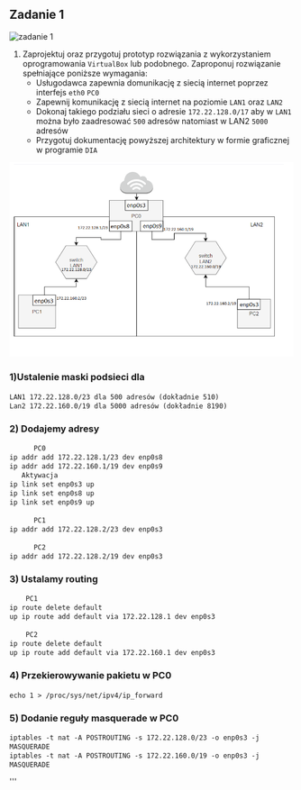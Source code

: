 Zadanie 1
---------

![zadanie 1](zadanie-1.svg)

1. Zaprojektuj oraz przygotuj prototyp rozwiązania z wykorzystaniem oprogramowania ``VirtualBox`` lub podobnego. 
Zaproponuj rozwiązanie spełniające poniższe wymagania:
   * Usługodawca zapewnia domunikację z siecią internet poprzez interfejs ``eth0`` ``PC0``
   * Zapewnij komunikację z siecią internet na poziomie ``LAN1`` oraz ``LAN2``
   * Dokonaj takiego podziału sieci o adresie ``172.22.128.0/17`` aby w ``LAN1`` można było zaadresować ``500`` adresów natomiast w LAN2 ``5000`` adresów    
   * Przygotuj dokumentację powyższej architektury w formie graficznej w programie ``DIA``
 

![Diagram](diag.png)

### 1)Ustalenie maski podsieci dla

    LAN1 172.22.128.0/23 dla 500 adresów (dokładnie 510)
    Lan2 172.22.160.0/19 dla 5000 adresów (dokładnie 8190)

### 2) Dodajemy adresy 
          PC0
    ip addr add 172.22.128.1/23 dev enp0s8 
    ip addr add 172.22.160.1/19 dev enp0s9
       Aktywacja
    ip link set enp0s3 up
    ip link set enp0s8 up
    ip link set enp0s9 up

          PC1
    ip addr add 172.22.128.2/23 dev enp0s3

          PC2
    ip addr add 172.22.128.2/19 dev enp0s3

### 3) Ustalamy routing 
        PC1
    ip route delete default
    up ip route add default via 172.22.128.1 dev enp0s3

        PC2
    ip route delete default
    up ip route add default via 172.22.160.1 dev enp0s3

### 4) Przekierowywanie pakietu w PC0
    echo 1 > /proc/sys/net/ipv4/ip_forward 

### 5) Dodanie reguły masquerade w PC0
    iptables -t nat -A POSTROUTING -s 172.22.128.0/23 -o enp0s3 -j MASQUERADE
    iptables -t nat -A POSTROUTING -s 172.22.160.0/19 -o enp0s3 -j MASQUERADE
     
'''

